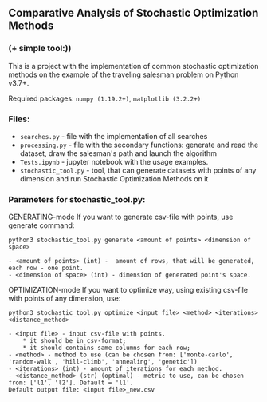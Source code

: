 ## Comparative Analysis of Stochastic Optimization Methods
### (+ simple tool:))


This is a project with the implementation of common stochastic optimization methods on the example of the traveling salesman problem on Python v3.7+.

Required packages: `numpy (1.19.2+)`, `matplotlib (3.2.2+)`

### Files:
* `searches.py` - file with the implementation of all searches
* `processing.py` - file with the secondary functions: generate and read the dataset, draw the salesman's path and launch the algorithm
* `Tests.ipynb` - jupyter notebook with the usage examples.
* `stochastic_tool.py` - tool, that can generate datasets with points of any dimension and run Stochastic Optimization Methods on it

### Parameters for stochastic_tool.py:
GENERATING-mode
If you want to generate csv-file with points, use generate command:

`python3 stochastic_tool.py generate <amount of points> <dimension of space>`

    - <amount of points> (int) -  amount of rows, that will be generated, each row - one point.
    - <dimension of space> (int) - dimension of generated point's space.
    
OPTIMIZATION-mode
If you want to optimize way, using  existing csv-file with points of any dimension, use:

`python3 stochastic_tool.py optimize <input file> <method> <iterations> <distance_method>`

    - <input file> - input csv-file with points.
        * it should be in csv-format;
        * it should contains same columns for each row;
    - <method> - method to use (can be chosen from: ['monte-carlo', 'random-walk', 'hill-climb', 'annealing', 'genetic'])
    - <iterations> (int) - amount of iterations for each method.
    - <distance_method> (str) (optimal) - metric to use, can be chosen from: ['l1', 'l2']. Default = 'l1'.
    Default output file: <input file>_new.csv